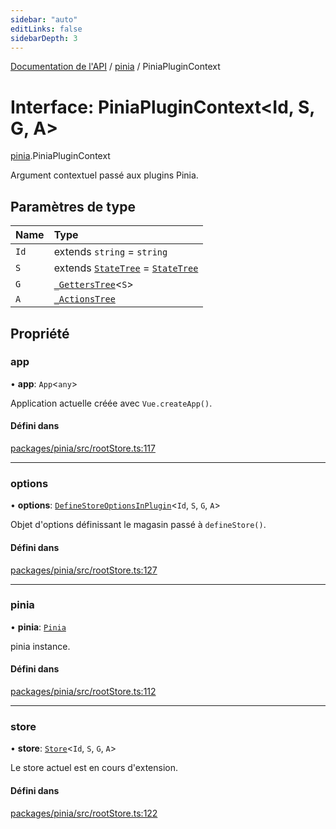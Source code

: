 ```yaml
---
sidebar: "auto"
editLinks: false
sidebarDepth: 3
---
```


[Documentation de l'API](../index.md) / [pinia](../modules/pinia.md) / PiniaPluginContext

# Interface: PiniaPluginContext<Id, S, G, A\>

[pinia](../modules/pinia.md).PiniaPluginContext

Argument contextuel passé aux plugins Pinia.

## Paramètres de type

| Name | Type |
| :------ | :------ |
| `Id` | extends `string` = `string` |
| `S` | extends [`StateTree`](../modules/pinia.md#statetree) = [`StateTree`](../modules/pinia.md#statetree) |
| `G` | [`_GettersTree`](../modules/pinia.md#_getterstree)<`S`\> |
| `A` | [`_ActionsTree`](../modules/pinia.md#_actionstree) |

## Propriété

### app

• **app**: `App`<`any`\>

Application actuelle créée avec `Vue.createApp()`.

#### Défini dans

[packages/pinia/src/rootStore.ts:117](https://github.com/vuejs/pinia/blob/2b998ee/packages/pinia/src/rootStore.ts#L117)

___

### options

• **options**: [`DefineStoreOptionsInPlugin`](pinia.DefineStoreOptionsInPlugin.md)<`Id`, `S`, `G`, `A`\>

Objet d'options définissant le magasin passé à `defineStore()`.

#### Défini dans

[packages/pinia/src/rootStore.ts:127](https://github.com/vuejs/pinia/blob/2b998ee/packages/pinia/src/rootStore.ts#L127)

___

### pinia

• **pinia**: [`Pinia`](pinia.Pinia.md)

pinia instance.

#### Défini dans

[packages/pinia/src/rootStore.ts:112](https://github.com/vuejs/pinia/blob/2b998ee/packages/pinia/src/rootStore.ts#L112)

___

### store

• **store**: [`Store`](../modules/pinia.md#store)<`Id`, `S`, `G`, `A`\>

Le store actuel est en cours d'extension.

#### Défini dans

[packages/pinia/src/rootStore.ts:122](https://github.com/vuejs/pinia/blob/2b998ee/packages/pinia/src/rootStore.ts#L122)
